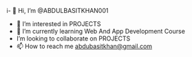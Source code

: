 i- 👋 Hi, I’m @ABDULBASITKHAN001
- 👀 I’m interested in PROJECTS
- 🌱 I’m currently learning Web And App Development Course
-  I’m looking to collaborate on PROJECTS
- 📫 How to reach me abdubasitkhan@gmail.com

<!---
ABDULBASITKHAN001/ABDULBASITKHAN001 is a ✨ special ✨ repository because its `README.md` (this file) appears on your GitHub profile.
You can click the Preview link to take a look at your changes.
--->
